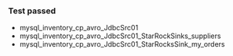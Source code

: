 
### Test passed
- mysql_inventory_cp_avro_JdbcSrc01
- mysql_inventory_cp_avro_JdbcSrc01_StarRockSinks_suppliers
- mysql_inventory_cp_avro_JdbcSrc01_StarRocksSink_my_orders